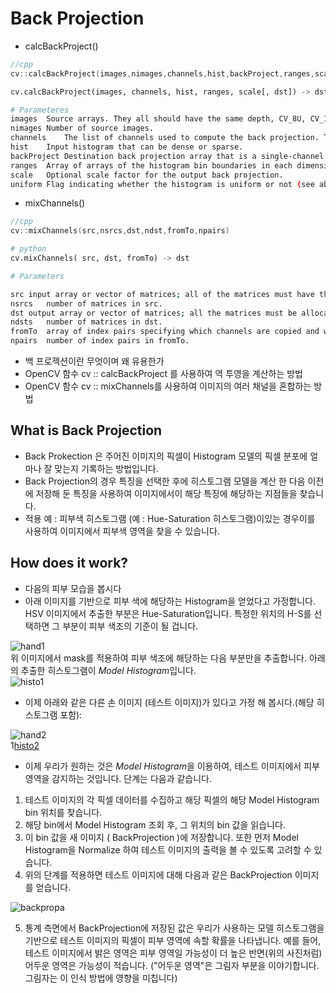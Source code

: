 # Back Projection
* calcBackProject()
```cpp
//cpp
cv::calcBackProject(images,nimages,channels,hist,backProject,ranges,scale=1, uniform=true)
```
```python
cv.calcBackProject(images, channels, hist, ranges, scale[, dst]) -> dst
```
```bash
# Parameteres
images	Source arrays. They all should have the same depth, CV_8U, CV_16U or CV_32F , and the same size. Each of them can have an arbitrary number of channels.
nimages	Number of source images.
channels	The list of channels used to compute the back projection. The number of channels must match the histogram dimensionality. The first array channels are numerated from 0 to images[0].channels()-1 , the second array channels are counted from images[0].channels() to images[0].channels() + images[1].channels()-1, and so on.
hist	Input histogram that can be dense or sparse.
backProject	Destination back projection array that is a single-channel array of the same size and depth as images[0] .
ranges	Array of arrays of the histogram bin boundaries in each dimension. See calcHist .
scale	Optional scale factor for the output back projection.
uniform	Flag indicating whether the histogram is uniform or not (see above).
```
* mixChannels()
```cpp
//cpp
cv::mixChannels(src,nsrcs,dst,ndst,fromTo,npairs)
```
```python
# python
cv.mixChannels(	src, dst, fromTo) -> dst
```
```bash
# Parameters

src	input array or vector of matrices; all of the matrices must have the same size and the same depth.
nsrcs	number of matrices in src.
dst	output array or vector of matrices; all the matrices must be allocated; their size and depth must be the same as in src[0].
ndsts	number of matrices in dst.
fromTo	array of index pairs specifying which channels are copied and where; fromTo[k*2] is a 0-based index of the input channel in src, fromTo[k*2+1] is an index of the output channel in dst; the continuous channel numbering is used: the first input image channels are indexed from 0 to src[0].channels()-1, the second input image channels are indexed from src[0].channels() to src[0].channels() + src[1].channels()-1, and so on, the same scheme is used for the output image channels; as a special case, when fromTo[k*2] is negative, the corresponding output channel is filled with zero .
npairs	number of index pairs in fromTo.

```

* 백 프로젝션이란 무엇이며 왜 유용한가
* OpenCV 함수 cv :: calcBackProject 를 사용하여 역 투영을 계산하는 방법
* OpenCV 함수 cv :: mixChannels를 사용하여 이미지의 여러 채널을 혼합하는 방법

## What is Back Projection
* Back Prokection 은 주어진 이미지의 픽셀이 Histogram 모델의 픽셀 분포에 얼마나 잘 맞는지 기록하는 방법입니다.
* Back Projection의 경우 특징을 선택한 후에 히스토그램 모델을 계산 한 다음 이전에 저장해 둔 특징을 사용하여 이미지에서이 해당 특징에 해당하는 지점들을 찾습니다.
* 적용 예 : 피부색 히스토그램 (예 : Hue-Saturation 히스토그램)이있는 경우이를 사용하여 이미지에서 피부색 영역을 찾을 수 있습니다.

## How does it work?
* 다음의 피부 모습을 봅시다
* 아래 이미지를 기반으로 피부 색에 해당하는 Histogram을 얻었다고 가정합니다. HSV 이미지에서 추출한 부분은 Hue-Saturation입니다. 특정한 위치의 H-S를 선택하면 그 부분이 피부 색조의 기준이 될 겁니다.   

![hand1](https://docs.opencv.org/3.4/Back_Projection_Theory0.jpg)   
위 이미지에서 mask를 적용하여 피부 색조에 해당하는 다음 부분만을 추출합니다. 아래의 추출한 히스토그램이 *Model Histogram*입니다.   
![histo1](https://docs.opencv.org/3.4/Back_Projection_Theory1.jpg)   

* 이제 아래와 같은 다른 손 이미지 (테스트 이미지)가 있다고 가정 해 봅시다.(해당 히스토그램 포함):

![hand2](https://docs.opencv.org/3.4/Back_Projection_Theory2.jpg)   
1[histo2](https://docs.opencv.org/3.4/Back_Projection_Theory3.jpg)   

* 이제 우리가 원하는 것은 *Model Histogram*을 이용하여, 테스트 이미지에서 피부 영역을 감지하는 것입니다. 단계는 다음과 같습니다.
1. 테스트 이미지의 각 픽셀 데이터를 수집하고 해당 픽셀의 해당 Model Histogram bin 위치를 찾습니다.   
2. 해당 bin에서 Model Histogram 조회 후, 그 위치의 bin 값을 읽습니다.   
3. 이 bin 값을 새 이미지 ( BackProjection )에 저장합니다. 또한 먼저 Model Histogram을 Normalize 하여 테스트 이미지의 출력을 볼 수 있도록 고려할 수 있습니다.   
4. 위의 단계를 적용하면 테스트 이미지에 대해 다음과 같은 BackProjection 이미지를 얻습니다.   

![backpropa](https://docs.opencv.org/3.4/Back_Projection_Theory4.jpg)   

5. 통계 측면에서 BackProjection에 저장된 값은 우리가 사용하는 모델 히스토그램을 기반으로 테스트 이미지의 픽셀이 피부 영역에 속할 확률을 나타냅니다. 예를 들어, 테스트 이미지에서 밝은 영역은 피부 영역일 가능성이 더 높은 반면(위의 사진처럼) 어두운 영역은 가능성이 적습니다. ("어두운 영역"은 그림자 부분을 이야기합니다. 그림자는 이 인식 방법에 영향을 미칩니다)   
